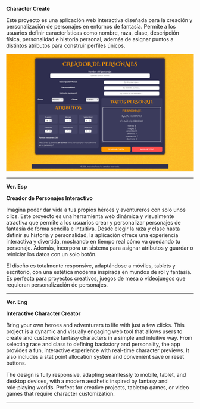 **Character Create**

Este proyecto es una aplicación web interactiva diseñada para la creación y personalización de personajes en entornos de fantasía. Permite a los usuarios definir características 
como nombre, raza, clase, descripción física, personalidad e historia personal, además de asignar puntos a distintos atributos para construir perfiles únicos.

![Vista previa del proyecto](Imagenes/Foto.png)

---

**Ver. Esp** 

**Creador de Personajes Interactivo**

Imagina poder dar vida a tus propios héroes y aventureros con solo unos clics. Este proyecto es una herramienta web dinámica y visualmente atractiva que permite a los usuarios crear 
y personalizar personajes de fantasía de forma sencilla e intuitiva. Desde elegir la raza y clase hasta definir su historia y personalidad, la aplicación ofrece una experiencia interactiva y divertida, mostrando en tiempo real cómo va quedando tu
personaje. Además, incorpora un sistema para asignar atributos y guardar o reiniciar los datos con un solo botón.

El diseño es totalmente responsive, adaptándose a móviles, tablets y escritorio, con una estética moderna inspirada en mundos de rol y fantasía. Es perfecta para proyectos creativos, 
juegos de mesa o videojuegos que requieran personalización de personajes.

---

**Ver. Eng**

**Interactive Character Creator**

Bring your own heroes and adventurers to life with just a few clicks. This project is a dynamic and visually engaging web tool that allows users to create and customize fantasy 
characters in a simple and intuitive way. From selecting race and class to defining backstory and personality, the app provides a fun, interactive experience with real-time character 
previews. It also includes a stat point allocation system and convenient save or reset buttons.

The design is fully responsive, adapting seamlessly to mobile, tablet, and desktop devices, with a modern aesthetic inspired by fantasy and role‑playing worlds. Perfect for 
creative projects, tabletop games, or video games that require character customization.

---
